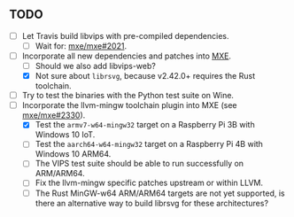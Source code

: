 ## TODO
- [ ] Let Travis build libvips with pre-compiled dependencies.
  - [ ] Wait for: [mxe/mxe#2021](https://github.com/mxe/mxe/issues/2021).
- [ ] Incorporate all new dependencies and patches into [MXE](https://github.com/mxe/mxe).
  - [ ] Should we also add libvips-web?
  - [x] Not sure about `librsvg`, because v2.42.0+ requires the Rust toolchain.
- [ ] Try to test the binaries with the Python test suite on Wine.
- [ ] Incorporate the llvm-mingw toolchain plugin into MXE (see [mxe/mxe#2330](https://github.com/mxe/mxe/issues/2330)).
  - [x] Test the `armv7-w64-mingw32` target on a Raspberry Pi 3B with Windows 10 IoT.
  - [ ] Test the `aarch64-w64-mingw32` target on a Raspberry Pi 4B with Windows 10 ARM64.
  - [ ] The VIPS test suite should be able to run successfully on ARM/ARM64.
  - [ ] Fix the llvm-mingw specific patches upstream or within LLVM.
  - [ ] The Rust MinGW-w64 ARM/ARM64 targets are not yet supported, is there an alternative way to build librsvg for these architectures?
